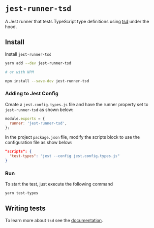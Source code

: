 # `jest-runner-tsd`

A Jest runner that tests TypeScript type definitions using [tsd](https://github.com/SamVerschueren/tsd) under the hood.

## Install

Install `jest-runner-tsd`

```bash
yarn add --dev jest-runner-tsd

# or with NPM

npm install --save-dev jest-runner-tsd
```

### Adding to Jest Config

Create a `jest.config.types.js` file and have the runner property set to `jest-runner-tsd` as shown below:

```js
module.exports = {
  runner: 'jest-runner-tsd',
};
```

In the project `package.json` file, modify the scripts block to use the configuration file as show below:

```json
"scripts": {
  "test-types": "jest --config jest.config.types.js"
}
```

### Run

To start the test, just execute the following command

```bash
yarn test-types
```

## Writing tests

To learn more about `tsd` see the [documentation](https://github.com/SamVerschueren/tsd).
